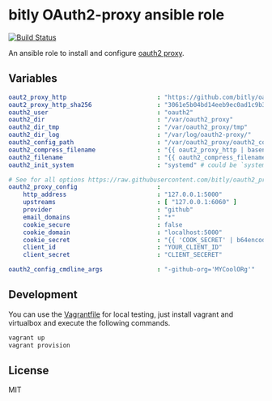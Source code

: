 # bitly OAuth2-proxy ansible role

[![Build Status](https://travis-ci.org/morbidick/ansible-role-oauth2-proxy.svg?branch=master)](https://travis-ci.org/morbidick/ansible-role-oauth2-proxy)

An ansible role to install and configure [oauth2 proxy](https://github.com/bitly/oauth2_proxy).

## Variables

```yaml
oaut2_proxy_http                         : "https://github.com/bitly/oauth2_proxy/releases/download/v2.1/oauth2_proxy-2.1.linux-amd64.go1.6.tar.gz"
oaut2_proxy_http_sha256                  : "3061e5b04bd14eeb9ec0ad1c9b324ba8d99d50eaadc5f528cdf4d21043828298"
oauth2_user                              : "oauth2"
oauth2_dir                               : "/var/oauth2_proxy"
oauth2_dir_tmp                           : "/var/oauth2_proxy/tmp"
oauth2_dir_log                           : "/var/log/oauth2-proxy/"
oauth2_config_path                       : "/var/oauth2_proxy/oauth2_config.cfg"
oauth2_compress_filename                 : "{{ oaut2_proxy_http | basename }}"
oauth2_filename                          : "{{ oauth2_compress_filename |replace('.tar.gz', '') }}"
oauth2_init_system                       : "systemd" # could be `systemd`, `sysv` or `no` for no setup

# See for all options https://raw.githubusercontent.com/bitly/oauth2_proxy/master/contrib/oauth2_proxy.cfg.example
oauth2_proxy_config                      :
    http_address                         : "127.0.0.1:5000"
    upstreams                            : [ "127.0.0.1:6060" ]
    provider                             : "github"
    email_domains                        : "*"
    cookie_secure                        : false
    cookie_domain                        : "localhost:5000"
    cookie_secret                        : "{{ 'COOK_SECRET' | b64encode }}"
    client_id                            : "YOUR_CLIENT_ID"
    client_secret                        : "CLIENT_SECERET"

oauth2_config_cmdline_args               : "-github-org='MYCoolORg'"
```

## Development

You can use the [Vagrantfile](Vagrantfile) for local testing, just install vagrant and virtualbox and execute the following commands.

````bash
vagrant up
vagrant provision
````

## License

MIT
